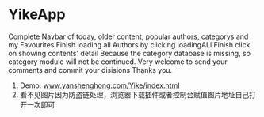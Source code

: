 # YikeApp
Complete Navbar of today, older content, popular authors, categorys and my Favourites 
Finish loading all Authors by clicking loadingALl
Finish click on showing contents' detail
Because the category database is missing, so category module will not be continued.
Very welcome to send your comments and commit your disisions 
Thanks you.
1. Demo: www.yanshenghong.com/Yike/index.html
2. 看不见图片因为防盗链处理，浏览器下载插件或者控制台赋值图片地址自己打开一次即可
